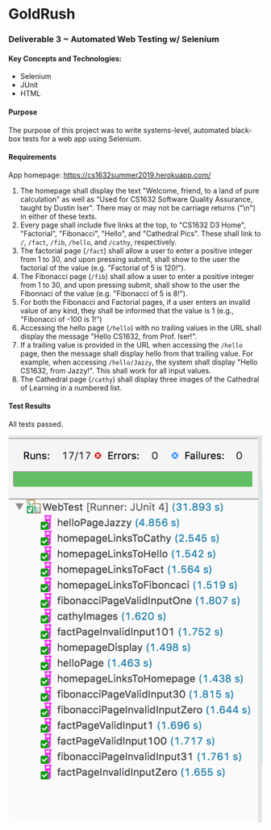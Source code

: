 # GoldRush
### Deliverable 3 ~ Automated Web Testing w/ Selenium

#### Key Concepts and Technologies:
* Selenium
* JUnit
* HTML

#### Purpose
The purpose of this project was to write systems-level, automated black-box tests for a web app using Selenium.

#### Requirements
App homepage: https://cs1632summer2019.herokuapp.com/
1. The homepage shall display the text "Welcome, friend, to a land of pure calculation" as well as "Used for CS1632 Software Quality Assurance, taught by Dustin Iser".  There may or may not be carriage returns ("\n") in either of these texts.
2. Every page shall include five links at the top, to "CS1632 D3 Home", "Factorial", "Fibonacci", "Hello", and "Cathedral Pics".  These shall link to `/`, `/fact`, `/fib`, `/hello`, and `/cathy`, respectively.
3. The factorial page (`/fact`) shall allow a user to enter a positive integer from 1 to 30, and upon pressing submit, shall show to the user the factorial of the value (e.g. "Factorial of 5 is 120!").
4. The Fibonacci page (`/fib`) shall allow a user to enter a positive integer from 1 to 30, and upon pressing submit, shall show to the user the Fibonnaci of the value (e.g. "Fibonacci of 5 is 8!").
5. For both the Fibonacci and Factorial pages, if a user enters an invalid value of any kind, they shall be informed that the value is 1 (e.g., "Fibonacci of -100 is 1!")
6. Accessing the hello page (`/hello`) with no trailing values in the URL shall display the message "Hello CS1632, from Prof. Iser!".
7. If a trailing value is provided in the URL when accessing the `/hello` page, then the message shall display hello from that trailing value.  For example, when accessing `/hello/Jazzy`, the system shall display "Hello CS1632, from Jazzy!".  This shall work for all input values.
8. The Cathedral page (`/cathy`) shall display three images of the Cathedral of Learning in a numbered list.

#### Test Results
All tests passed.  

![Tests](Tests.png)
